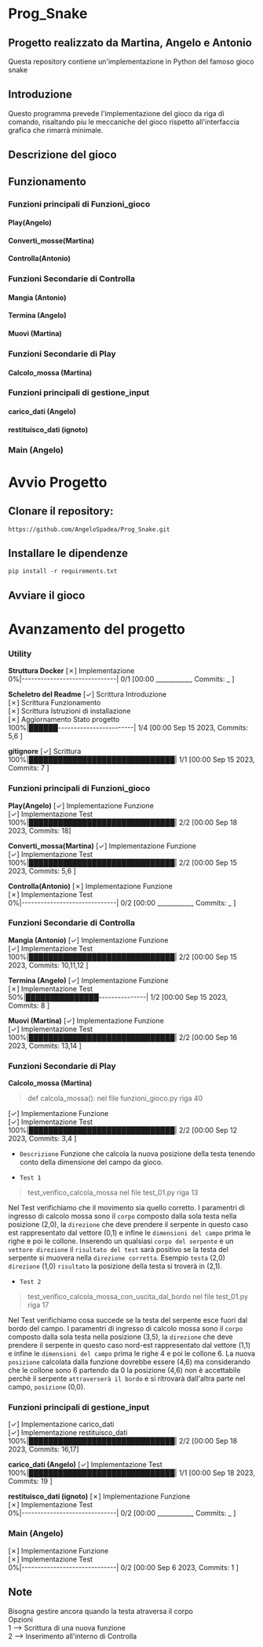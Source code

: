 # Prog_Snake
## Progetto realizzato da Martina, Angelo e Antonio

Questa repository contiene un'implementazione in Python del famoso gioco snake

## Introduzione

Questo programma prevede l'implementazione del gioco da riga di comando, risaltando piu le meccaniche del gioco rispetto all'interfaccia grafica che rimarrà minimale. 

## Descrizione del gioco

## Funzionamento

### Funzioni principali di Funzioni_gioco

#### Play(Angelo)

#### Converti_mosse(Martina)

#### Controlla(Antonio)

### Funzioni Secondarie di Controlla

#### Mangia (Antonio)

#### Termina (Angelo)

#### Muovi (Martina)

### Funzioni Secondarie di Play

#### Calcolo_mossa (Martina)

### Funzioni principali di gestione_input

#### carico_dati (Angelo)

#### restituisco_dati (ignoto)

### Main (Angelo)



# Avvio Progetto

## Clonare il repository: 
```
https://github.com/AngeloSpadea/Prog_Snake.git

```
## Installare le dipendenze
```
pip install -r requirements.txt

```

## Avviare il gioco

# Avanzamento del progetto 

### Utility

__Struttura Docker__
[✗] Implementazione<br> 
  0%|------------------------------| 0/1 [00:00 ___________, Commits: _ ]<br>

__Scheletro del Readme__
[✓] Scrittura Introduzione<br>
[✗] Scrittura Funzionamento<br>
[✗] Scrittura Istruzioni di installazione<br>
[✗] Aggiornamento Stato progetto<br>
100%|██████------------------------| 1/4 [00:00 Sep 15 2023, Commits: 5,6 ]<br>

__gitignore__
[✓] Scrittura<br>
100%|██████████████████████████████| 1/1 [00:00 Sep 15 2023, Commits: 7 ]<br>

### Funzioni principali di Funzioni_gioco

__Play(Angelo)__
[✓] Implementazione Funzione<br>
[✓] Implementazione Test<br>
100%|██████████████████████████████| 2/2 [00:00 Sep 18 2023, Commits: 18]<br>

__Converti_mossa(Martina)__
[✓] Implementazione Funzione<br>
[✓] Implementazione Test<br>
100%|██████████████████████████████| 2/2 [00:00 Sep 15 2023, Commits: 5,6 ]<br>

__Controlla(Antonio)__
[✗] Implementazione Funzione<br>
[✗] Implementazione Test<br>
  0%|------------------------------| 0/2 [00:00 ___________, Commits: _ ]<br>

### Funzioni Secondarie di Controlla

__Mangia (Antonio)__
[✓] Implementazione Funzione<br>
[✓] Implementazione Test<br>
100%|██████████████████████████████| 2/2 [00:00 Sep 15 2023, Commits: 10,11,12 ]<br>

__Termina (Angelo)__
[✓] Implementazione Funzione<br>
[✗] Implementazione Test<br>
 50%|███████████████---------------| 1/2 [00:00 Sep 15 2023, Commits: 8 ]<br>

__Muovi (Martina)__
[✓] Implementazione Funzione<br>
[✓] Implementazione Test<br>
100%|██████████████████████████████| 2/2 [00:00 Sep 16 2023, Commits: 13,14 ]<br>

### Funzioni Secondarie di Play

__Calcolo_mossa (Martina)__
> def calcola_mossa(): nel file funzioni_gioco.py riga 40

[✓] Implementazione Funzione<br>
[✓] Implementazione Test<br>
100%|██████████████████████████████| 2/2 [00:00 Sep 12 2023, Commits: 3,4 ]<br>
- `Descrizione`
Funzione che calcola la nuova posizione della testa tenendo conto della dimensione del campo da gioco.

- `Test 1`
> test_verifico_calcola_mossa nel file test_01.py riga 13

Nel Test verifichiamo che il movimento sia quello corretto. I paramentri di ingresso di calcolo mossa sono il `corpo` composto dalla sola testa nella posizione (2,0), la `direzione` che deve prendere il serpente in questo caso est rappresentato dal vettore (0,1) e infine le `dimensioni del campo` prima le righe e poi le collone. Inserendo un qualsiasi `corpo del serpente` e un `vettore direzione` il `risultato del test` sarà positivo se la testa del serpente si muovera nella `direzione corretta`. Esempio `testa` (2,0) `direzione` (1,0) `risultato` la posizione della testa si troverà in (2,1).
- `Test 2`
> test_verifico_calcola_mossa_con_uscita_dal_bordo nel file test_01.py riga 17

Nel Test verifichiamo cosa succede se la testa del serpente esce fuori dal bordo del campo. I paramentri di ingresso di calcolo mossa sono il `corpo` composto dalla sola testa nella posizione (3,5), la `direzione` che deve prendere il serpente in questo caso nord-est rappresentato dal vettore (1,1) e infine le `dimensioni del campo` prima le righe 4 e poi le collone 6. La nuova `posizione` calcolata dalla funzione dovrebbe essere (4,6) ma considerando che le collone sono 6 partendo da 0 la posizione (4,6) non è accettabile perchè il serpente `attraverserà il bordo` e si ritrovarà dall'altra parte nel campo, `posizione` (0,0).

### Funzioni principali di gestione_input
[✓] Implementazione carico_dati<br>
[✓] Implementazione restituisco_dati<br>
100%|██████████████████████████████| 2/2 [00:00 Sep 18 2023, Commits: 16,17]<br>

__carico_dati (Angelo)__
[✓] Implementazione Test<br>
100%|██████████████████████████████| 1/1 [00:00 Sep 18 2023, Commits: 19 ]<br>

__restituisco_dati (ignoto)__
[✗] Implementazione Funzione<br>
[✗] Implementazione Test<br>
  0%|------------------------------| 0/2 [00:00 ___________, Commits: _ ]<br>

### Main (Angelo)
[✗] Implementazione Funzione<br>
[✗] Implementazione Test<br>
  0%|------------------------------| 0/2 [00:00 Sep  6 2023, Commits: 1 ]<br>

## Note
Bisogna gestire ancora quando la testa atraversa il corpo<br>
Opzioni<br> 
    1 --> Scrittura di una nuova funzione<br>
    2 --> Inserimento all'interno di Controlla<br>